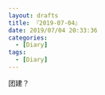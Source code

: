 ```yaml
---
layout: drafts
title: 『2019-07-04』
date: 2019/07/04 20:33:36
categories:
  - [Diary]
tags:
  - [Diary]
---
```


团建？
